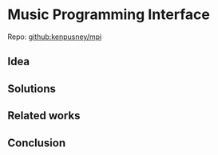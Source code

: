 Music Programming Interface
======

Repo: [github:kenpusney/mpi]()

## Idea

## Solutions

## Related works

## Conclusion